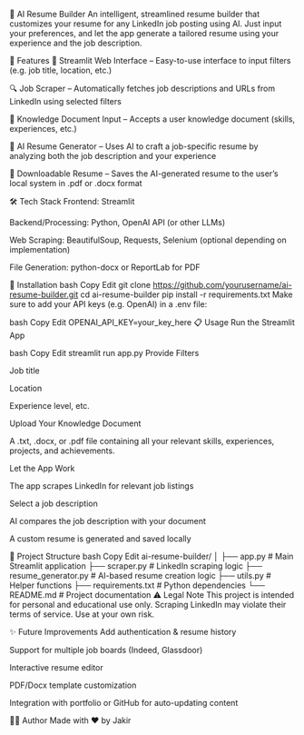 💼 AI Resume Builder
An intelligent, streamlined resume builder that customizes your resume for any LinkedIn job posting using AI. Just input your preferences, and let the app generate a tailored resume using your experience and the job description.

🚀 Features
🧾 Streamlit Web Interface – Easy-to-use interface to input filters (e.g. job title, location, etc.)

🔍 Job Scraper – Automatically fetches job descriptions and URLs from LinkedIn using selected filters

📄 Knowledge Document Input – Accepts a user knowledge document (skills, experiences, etc.)

🤖 AI Resume Generator – Uses AI to craft a job-specific resume by analyzing both the job description and your experience

💾 Downloadable Resume – Saves the AI-generated resume to the user’s local system in .pdf or .docx format

🛠️ Tech Stack
Frontend: Streamlit

Backend/Processing: Python, OpenAI API (or other LLMs)

Web Scraping: BeautifulSoup, Requests, Selenium (optional depending on implementation)

File Generation: python-docx or ReportLab for PDF

🧰 Installation
bash
Copy
Edit
git clone https://github.com/yourusername/ai-resume-builder.git
cd ai-resume-builder
pip install -r requirements.txt
Make sure to add your API keys (e.g. OpenAI) in a .env file:

bash
Copy
Edit
OPENAI_API_KEY=your_key_here
📋 Usage
Run the Streamlit App

bash
Copy
Edit
streamlit run app.py
Provide Filters

Job title

Location

Experience level, etc.

Upload Your Knowledge Document

A .txt, .docx, or .pdf file containing all your relevant skills, experiences, projects, and achievements.

Let the App Work

The app scrapes LinkedIn for relevant job listings

Select a job description

AI compares the job description with your document

A custom resume is generated and saved locally

📂 Project Structure
bash
Copy
Edit
ai-resume-builder/
│
├── app.py                  # Main Streamlit application
├── scraper.py              # LinkedIn scraping logic
├── resume_generator.py     # AI-based resume creation logic
├── utils.py                # Helper functions
├── requirements.txt        # Python dependencies
└── README.md               # Project documentation
⚠️ Legal Note
This project is intended for personal and educational use only. Scraping LinkedIn may violate their terms of service. Use at your own risk.

✨ Future Improvements
Add authentication & resume history

Support for multiple job boards (Indeed, Glassdoor)

Interactive resume editor

PDF/Docx template customization

Integration with portfolio or GitHub for auto-updating content

🧑‍💻 Author
Made with ❤️ by Jakir

